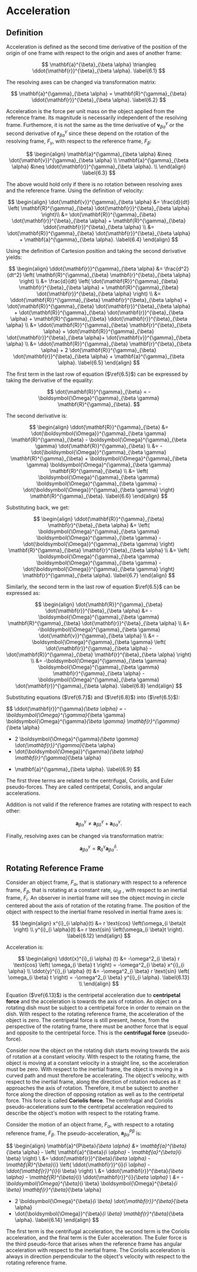 # Acceleration

## Definition

Acceleration is defined as the second time derivative of the position of the origin of one frame with respect to the origin and axes of another frame:

$$
\mathbf{a}^{\beta}_{\beta \alpha} \triangleq \ddot{\mathbf{r}}^{\beta}_{\beta \alpha}. \label{6.1}
$$

The resolving axes can be changed via transformation matrix:

$$
\mathbf{a}^{\gamma}_{\beta \alpha} = \mathbf{R}^{\gamma}_{\beta} \ddot{\mathbf{r}}^{\beta}_{\beta \alpha}. \label{6.2}
$$

Acceleration is the force per unit mass on the object applied from the reference frame. Its magnitude is necessarily independent of the resolving frame. Furthemore, it is 
not the same as the time derivative of $\mathbf{v}^{\gamma}_{\beta \alpha}$ or the second derivative of $\mathbf{r}^{\gamma}_{\beta \alpha}$ since these
depend on the rotation of the resolving frame, $F_{\gamma}$, with respect to the reference frame, $F_\beta$:

$$
\begin{align}
\mathbf{a}^{\gamma}_{\beta \alpha} &\neq \dot{\mathbf{v}}^{\gamma}_{\beta \alpha} \\
\mathbf{a}^{\gamma}_{\beta \alpha} &\neq \ddot{\mathbf{r}}^{\gamma}_{\beta \alpha}. \\
\end{align} \label{6.3}
$$

The above would hold only if there is no rotation between resolving axes and the reference frame. Using the definition of velocity:

$$
\begin{align}
\dot{\mathbf{v}}^{\gamma}_{\beta \alpha} &= \frac{d}{dt} \left( \mathbf{R}^{\gamma}_{\beta} \dot{\mathbf{r}}^{\beta}_{\beta \alpha} \right)\\
&=  \dot{\mathbf{R}}^{\gamma}_{\beta} \dot{\mathbf{r}}^{\beta}_{\beta \alpha} + \mathbf{R}^{\gamma}_{\beta} \ddot{\mathbf{r}}^{\beta}_{\beta \alpha} \\
&= \dot{\mathbf{R}}^{\gamma}_{\beta} \dot{\mathbf{r}}^{\beta}_{\beta \alpha} + \mathbf{a}^{\gamma}_{\beta \alpha}. \label{6.4}
\end{align}
$$

Using the definition of Cartesion position and taking the second derivative yields:

$$
\begin{align}
\ddot{\mathbf{r}}^{\gamma}_{\beta \alpha} &= \frac{d^2}{dt^2} \left( \mathbf{R}^{\gamma}_{\beta} \mathbf{r}^{\beta}_{\beta \alpha} \right) \\
&= \frac{d}{dt} \left( \dot{\mathbf{R}}^{\gamma}_{\beta} \mathbf{r}^{\beta}_{\beta \alpha} + \mathbf{R}^{\gamma}_{\beta} \dot{\mathbf{r}}^{\beta}_{\beta \alpha} \right) \\
&= \ddot{\mathbf{R}}^{\gamma}_{\beta} \mathbf{r}^{\beta}_{\beta \alpha} + \dot{\mathbf{R}}^{\gamma}_{\beta} \dot{\mathbf{r}}^{\beta}_{\beta \alpha} + 
\dot{\mathbf{R}}^{\gamma}_{\beta} \dot{\mathbf{r}}^{\beta}_{\beta \alpha} + \mathbf{R}^{\gamma}_{\beta} \ddot{\mathbf{r}}^{\beta}_{\beta \alpha} \\
&= \ddot{\mathbf{R}}^{\gamma}_{\beta} \mathbf{r}^{\beta}_{\beta \alpha} + \dot{\mathbf{R}}^{\gamma}_{\beta} \dot{\mathbf{r}}^{\beta}_{\beta \alpha}+ \dot{\mathbf{v}}^{\gamma}_{\beta \alpha} \\
&= \ddot{\mathbf{R}}^{\gamma}_{\beta} \mathbf{r}^{\beta}_{\beta \alpha} + 2 \dot{\mathbf{R}}^{\gamma}_{\beta} \dot{\mathbf{r}}^{\beta}_{\beta \alpha} + \mathbf{a}^{\gamma}_{\beta \alpha}. \label{6.5}
\end{align}
$$

The first term in the last row of equation ($\ref{6.5}$) can be expressed by taking the derivative of the equality:

$$
\dot{\mathbf{R}}^{\gamma}_{\beta} = -\boldsymbol{\Omega}^{\gamma}_{\beta \gamma} \mathbf{R}^{\gamma}_{\beta}.
$$

The second derivative is:

$$
\begin{align}
\ddot{\mathbf{R}}^{\gamma}_{\beta} &= \dot{\boldsymbol{\Omega}}^{\gamma}_{\beta \gamma} \mathbf{R}^{\gamma}_{\beta} - \boldsymbol{\Omega}^{\gamma}_{\beta \gamma} \dot{\mathbf{R}}^{\gamma}_{\beta} \\
&= -\dot{\boldsymbol{\Omega}}^{\gamma}_{\beta \gamma} \mathbf{R}^{\gamma}_{\beta} + \boldsymbol{\Omega}^{\gamma}_{\beta \gamma} \boldsymbol{\Omega}^{\gamma}_{\beta \gamma} \mathbf{R}^{\gamma}_{\beta} \\
&= \left( \boldsymbol{\Omega}^{\gamma}_{\beta \gamma} \boldsymbol{\Omega}^{\gamma}_{\beta \gamma} -  \dot{\boldsymbol{\Omega}}^{\gamma}_{\beta \gamma} \right) \mathbf{R}^{\gamma}_{\beta}.
 \label{6.6}
\end{align}
$$

Substituting back, we get:

$$
\begin{align}
\ddot{\mathbf{R}}^{\gamma}_{\beta} \mathbf{r}^{\beta}_{\beta \alpha} &= 
\left( \boldsymbol{\Omega}^{\gamma}_{\beta \gamma} \boldsymbol{\Omega}^{\gamma}_{\beta \gamma} -  \dot{\boldsymbol{\Omega}}^{\gamma}_{\beta \gamma} \right) \mathbf{R}^{\gamma}_{\beta}
\mathbf{r}^{\beta}_{\beta \alpha} \\
&= \left( \boldsymbol{\Omega}^{\gamma}_{\beta \gamma} \boldsymbol{\Omega}^{\gamma}_{\beta \gamma} -  \dot{\boldsymbol{\Omega}}^{\gamma}_{\beta \gamma} \right) \mathbf{r}^{\gamma}_{\beta \alpha}. \label{6.7}
\end{align}
$$

Similarly, the second term in the last row of equation $\ref{6.5}$ can be expressed as:

$$
\begin{align}
\dot{\mathbf{R}}^{\gamma}_{\beta} \dot{\mathbf{r}}^{\beta}_{\beta \alpha} &= -\boldsymbol{\Omega}^{\gamma}_{\beta \gamma} \mathbf{R}^{\gamma}_{\beta} \dot{\mathbf{r}}^{\beta}_{\beta \alpha} \\ 
&= -\boldsymbol{\Omega}^{\gamma}_{\beta \gamma} \dot{\mathbf{v}}^{\gamma}_{\beta \alpha} \\
&= -\boldsymbol{\Omega}^{\gamma}_{\beta \gamma} \left( \dot{\mathbf{r}}^{\gamma}_{\beta \alpha} - \dot{\mathbf{R}}^{\gamma}_{\beta} \mathbf{r}^{\beta}_{\beta \alpha} \right) \\
&= -\boldsymbol{\Omega}^{\gamma}_{\beta \gamma} \boldsymbol{\Omega}^{\gamma}_{\beta \gamma} \mathbf{r}^{\gamma}_{\beta \alpha} - \boldsymbol{\Omega}^{\gamma}_{\beta \gamma} \dot{\mathbf{r}}^{\gamma}_{\beta \alpha}. \label{6.8}
\end{align}
$$

Substituting equations ($\ref{6.7}$) and ($\ref{6.8}$) into ($\ref{6.5}$):

$$
\ddot{\mathbf{r}}^{\gamma}_{\beta \alpha} = -\boldsymbol{\Omega}^{\gamma}_{\beta \gamma} \boldsymbol{\Omega}^{\gamma}_{\beta \gamma} \mathbf{r}^{\gamma}_{\beta \alpha} 
- 2 \boldsymbol{\Omega}^{\gamma}_{\beta \gamma} \dot{\mathbf{r}}^{\gamma}_{\beta \alpha}
- \dot{\boldsymbol{\Omega}}^{\gamma}_{\beta \alpha} \mathbf{r}^{\gamma}_{\beta \alpha}
+ \mathbf{a}^{\gamma}_{\beta \alpha}. \label{6.9}
$$

The first three terms are related to the centrifugal, Coriolis, and Euler pseudo-forces. They are called centripetal, Coriolis, and angular accelerations.

Addition is not valid if the reference frames are rotating with respect to each other:

$$
\mathbf{a}^{\gamma}_{\beta \alpha} \neq \mathbf{a}^{\gamma}_{\beta \delta} + \mathbf{a}^{\gamma}_{\delta \alpha}. \label{6.10}
$$

Finally, resolving axes can be changed via transformation matrix:

$$
\mathbf{a}^{\gamma}_{\beta \alpha} = \mathbf{R}^{\gamma}_{\delta} \mathbf{a}^{\delta}_{\beta \alpha}. \label{6.11}
$$

## Rotating Reference Frame

Consider an object frame, $F_\alpha$, that is stationary with respect to a reference frame, $F_\beta$, that is rotating at a constant rate, $\omega_{ i \beta}$ , with respect to an inertial frame, $F_i$. 
An observer in inertial frame will see the object moving in circle centered about the axis of rotation of the rotating frame. The position of the object with respect
to the inertial frame resolved in
inertial frame axes is:

$$
\begin{align}
x^{i}_{i \alpha}(t) &= r \text{cos} \left(\omega_{i \beta}t \right) \\
y^{i}_{i \alpha}(t) &= r \text{sin} \left(\omega_{i \beta}t \right). \label{6.12}
\end{align}
$$

Acceleration is:

$$
\begin{align}
\ddot{x}^{i}_{i \alpha} (t) &= -\omega^2_{i \beta} r \text{cos} \left( \omega_{i \beta} t \right) = -\omega^2_{i \beta} x^{i}_{i \alpha} \\
\ddot{y}^{i}_{i \alpha} (t) &= -\omega^2_{i \beta} r \text{sin} \left( \omega_{i \beta} t \right) = -\omega^2_{i \beta} y^{i}_{i \alpha}. \label{6.13} \\
\end{align}
$$

Equation ($\ref{6.13}$) is the centripetal acceleration due to <b>centripetal force</b> and the acceleration is towards the axis of rotation. An object on a rotating dish must be subject to a 
centripetal force in order to remain on the dish.  With respect to the rotating reference frame, the acceleration of the object is zero. The centripetal force is still present,
hence, from the perspective of the rotating frame, there must be another force that is equal and opposite to the centripetal force. This is the <b>centrifugal force</b> (pseudo-force).

Consider now the object on the rotating dish starts moving towards the axis of rotation at a constant velocity. With respect to the rotating frame, the object is moving at a constant velocity in
a straight line, so the acceleration must be zero. With respect to the inertial frame, the object is moving in a curved path and must therefore be accelerating. The object's velocity,
with respect to the inertial frame, along the direction of rotation reduces as it approaches the axis of rotation. Therefore, it mut be subject to another force along the direction
of opposing rotation as well as to the centripetal force. This force is called <b>Coriolis force</b>. The centrifugal and Coriolis pseudo-accelerations sum to the centripetal acceleration
required to describe the object's motion with respect to the rotating frame.

Consider the motion of an object frame, $F_\alpha$, with respect to a rotating reference frame, $F_\beta$. The pseudo-acceleration, $\mathbf{a}^{P \beta}_{\beta \alpha}$ is:

$$
\begin{align}
\mathbf{a}^{P\beta}_{\beta \alpha} &= \mathbf{a}^{\beta}_{\beta \alpha} - \left( \mathbf{a}^{\beta}_{i \alpha} - \mathbf{a}^{\beta}_{i \beta} \right) \\
&= \ddot{\mathbf{r}}^{\beta}_{\beta \alpha} - \mathbf{R}^{\beta}_{i} \left( \ddot{\mathbf{r}}^{i}_{i \alpha} - \ddot{\mathbf{r}}^{i}_{i \beta}  \right) \\
&= \ddot{\mathbf{r}}^{\beta}_{\beta \alpha} - \mathbf{R}^{\beta}_{i} \ddot{\mathbf{r}}^{i}_{\beta \alpha} \\
&= -\boldsymbol{\Omega}^{\beta}_{i \beta} \boldsymbol{\Omega}^{\beta}_{i \beta} \mathbf{r}^{\beta}_{\beta \alpha}
- 2 \boldsymbol{\Omega}^{\beta}_{i \beta} \dot{\mathbf{r}}^{\beta}_{\beta \alpha}
- \dot{\boldsymbol{\Omega}}^{\beta}_{i \beta} \mathbf{r}^{\beta}_{\beta \alpha}. \label{6.14}
\end{align}
$$

The first term is the centrifugal acceleration, the second term is the Coriolis acceleration, and the final term is the Euler acceleration. The Euler force
is the third pseudo-force that arises when the reference frame has angular acceleration with respect to the inertial frame. The Coriolis acceleration is always in direction perpendicular
to the object's velocity with respect to the rotating reference frame.
